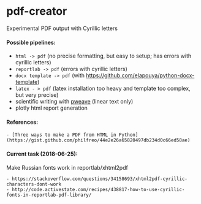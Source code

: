 # pdf-creator
Experimental PDF output with Cyrillic letters

#### Possible pipelines:
 - `html -> pdf` (no precise formatting, but easy to setup; has errors with cyrillic letters)  
 - `reportlab -> pdf` (errors with cyrillic letters) 
 - `docx template -> pdf` (with <https://github.com/elapouya/python-docx-template>)
 - `latex - > pdf` (latex installation too heavy and template too complex, but very precise)
 - scientific writing with [pweave](mpastell.com/pweave/) (linear text only)
 - plotly html report generation 
    
#### References:
    - [Three ways to make a PDF from HTML in Python](https://gist.github.com/philfreo/44e2e26a65820497db234d0c66ed58ae)

#### Current task (2018-06-25):

Make Russian fonts work in reportlab/xhtml2pdf

    - https://stackoverflow.com/questions/34158693/xhtml2pdf-cyrillic-characters-dont-work
    - http://code.activestate.com/recipes/438817-how-to-use-cyrillic-fonts-in-reportlab-pdf-library/    
    


